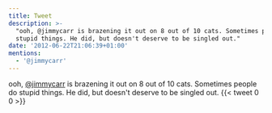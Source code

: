 ```yaml
---
title: Tweet
description: >-
  "ooh, @jimmycarr is brazening it out on 8 out of 10 cats. Sometimes people do
  stupid things. He did, but doesn't deserve to be singled out."
date: '2012-06-22T21:06:39+01:00'
mentions:
  - '@jimmycarr'
---
```

ooh, [@jimmycarr](https://twitter.com/@jimmycarr) is brazening it out on 8 out of 10 cats. Sometimes people do stupid things. He did, but doesn't deserve to be singled out.
      {{< tweet 0 0 >}}
    

